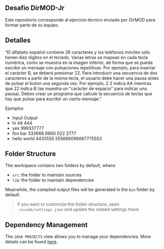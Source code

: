 ## Desafio DirMOD-Jr

Este repositorio corresponde al ejercicio técnico enviado por DirMOD para formar parte de su equipo.

## Detalles
“El alfabeto español contiene 26 caracteres y los teléfonos móviles sólo tienen diez
dígitos en el teclado. Varias letras se mapean en cada tecla numérica, como se muestra
en la imagen inferior, de forma que se pueda escribir un mensaje con pulsaciones
repetitivas. Por ejemplo, para insertar el carácter B, se deberá presionar 22. Para
introducir una secuencia de dos caracteres a partir de la misma tecla, el usuario debe
hacer una pausa antes de pulsar el botón una segunda vez. Por ejemplo, 2 2 indica AA
mientras que 22 indica B (se muestra un "carácter de espacio" para indicar una pausa).
Debes crear un programa que calcule la secuencia de teclas que hay que pulsar para
escribir un cierto mensaje.”

Ejemplos
- Input        Output
- hi            44 444
- yes           999337777
- foo  bar      333666 6660 022 2777
- hello world   4433555 555666096667775553

## Folder Structure

The workspace contains two folders by default, where:

- `src`: the folder to maintain sources
- `lib`: the folder to maintain dependencies

Meanwhile, the compiled output files will be generated in the `bin` folder by default.

> If you want to customize the folder structure, open `.vscode/settings.json` and update the related settings there.

## Dependency Management

The `JAVA PROJECTS` view allows you to manage your dependencies. More details can be found [here](https://github.com/microsoft/vscode-java-dependency#manage-dependencies).
